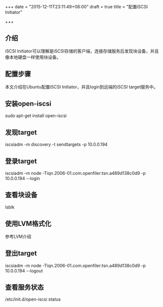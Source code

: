 +++
date = "2015-12-11T23:11:49+08:00"
draft = true
title = "配置iSCSI Initiator"

+++

## 介绍

iSCSI Initiator可以理解是iSCSI存储的客户端，连接存储服务后发现块设备，并且像本地硬盘一样使用块设备。

## 配置步骤

本文介绍在Ubuntu配置iSCSI Initiator，并且login到远端的iSCSI target服务中。

## 安装open-iscsi

sudo apt-get install open-iscsi

## 发现target

iscsiadm -m discovery -t sendtargets -p 10.0.0.194

## 登录target

iscsiadm -m node -Tiqn.2006-01.com.openfiler:tsn.a489d138c0d9 -p 10.0.0.194 --login

## 查看块设备

lsblk

## 使用LVM格式化

参考LVM介绍

## 登出target

iscsiadm -m node -Tiqn.2006-01.com.openfiler:tsn.a489d138c0d9 -p 10.0.0.194 --logout

## 查看服务状态

/etc/init.d/open-iscsi status
